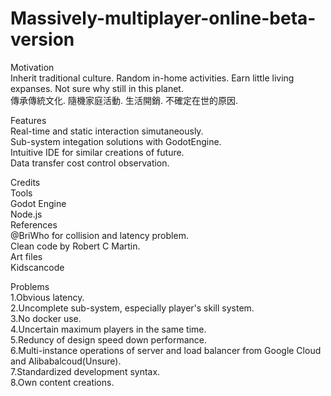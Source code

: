 # Massively-multiplayer-online-beta-version

Motivation<br> 
Inherit traditional culture. Random in-home activities. Earn little living expanses. Not sure why still in this planet.<br> 
傳承傳統文化. 隨機家庭活動. 生活開銷. 不確定在世的原因. <br>

Features<br>
Real-time and static interaction simutaneously.<br>
Sub-system integation solutions with GodotEngine.<br>
Intuitive IDE for similar creations of future.<br>
Data transfer cost control observation.<br>

Credits<br>
Tools<br>
Godot Engine<br>
Node.js<br>
References<br>
@BriWho for collision and latency problem.<br>
Clean code by Robert C Martin.<br>
Art files<br>
Kidscancode

Problems<br>
1.Obvious latency.<br> 
2.Uncomplete sub-system, especially player's skill system.<br> 
3.No docker use.<br> 
4.Uncertain maximum players in the same time.<br> 
5.Reduncy of design speed down performance.<br>
6.Multi-instance operations of server and load balancer from Google Cloud and Alibabalcoud(Unsure).<br>
7.Standardized development syntax.<br>
8.Own content creations.
